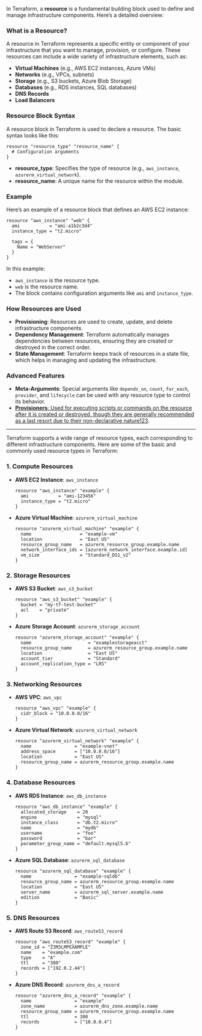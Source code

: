 In Terraform, a **resource** is a fundamental building block used to define and manage infrastructure components. Here’s a detailed overview:

### What is a Resource?

A resource in Terraform represents a specific entity or component of your infrastructure that you want to manage, provision, or configure. These resources can include a wide variety of infrastructure elements, such as:

- **Virtual Machines** (e.g., AWS EC2 instances, Azure VMs)
- **Networks** (e.g., VPCs, subnets)
- **Storage** (e.g., S3 buckets, Azure Blob Storage)
- **Databases** (e.g., RDS instances, SQL databases)
- **DNS Records**
- **Load Balancers**

### Resource Block Syntax

A resource block in Terraform is used to declare a resource. The basic syntax looks like this:

```hcl
resource "resource_type" "resource_name" {
  # Configuration arguments
}
```

- **resource_type**: Specifies the type of resource (e.g., `aws_instance`, `azurerm_virtual_network`).
- **resource_name**: A unique name for the resource within the module.

### Example

Here’s an example of a resource block that defines an AWS EC2 instance:

```hcl
resource "aws_instance" "web" {
  ami           = "ami-a1b2c3d4"
  instance_type = "t2.micro"

  tags = {
    Name = "WebServer"
  }
}
```

In this example:

- `aws_instance` is the resource type.
- `web` is the resource name.
- The block contains configuration arguments like `ami` and `instance_type`.

### How Resources are Used

- **Provisioning**: Resources are used to create, update, and delete infrastructure components.
- **Dependency Management**: Terraform automatically manages dependencies between resources, ensuring they are created or destroyed in the correct order.
- **State Management**: Terraform keeps track of resources in a state file, which helps in managing and updating the infrastructure.

### Advanced Features

- **Meta-Arguments**: Special arguments like `depends_on`, `count`, `for_each`, `provider`, and `lifecycle` can be used with any resource type to control its behavior.
- [**Provisioners**: Used for executing scripts or commands on the resource after it is created or destroyed, though they are generally recommended as a last resort due to their non-declarative nature](https://developer.hashicorp.com/terraform/language/resources)[1](https://developer.hashicorp.com/terraform/language/resources)[2](https://developer.hashicorp.com/terraform/language/resources/syntax)[3](https://spacelift.io/blog/terraform-null-resource).
---

Terraform supports a wide range of resource types, each corresponding to different infrastructure components. Here are some of the basic and commonly used resource types in Terraform:

### 1. **Compute Resources**

- **AWS EC2 Instance**: `aws_instance`
    
    ```hcl
    resource "aws_instance" "example" {
      ami           = "ami-123456"
      instance_type = "t2.micro"
    }
    ```
    
- **Azure Virtual Machine**: `azurerm_virtual_machine`
    
    ```hcl
    resource "azurerm_virtual_machine" "example" {
      name                  = "example-vm"
      location              = "East US"
      resource_group_name   = azurerm_resource_group.example.name
      network_interface_ids = [azurerm_network_interface.example.id]
      vm_size               = "Standard_DS1_v2"
    }
    ```
    

### 2. **Storage Resources**

- **AWS S3 Bucket**: `aws_s3_bucket`
    
    ```hcl
    resource "aws_s3_bucket" "example" {
      bucket = "my-tf-test-bucket"
      acl    = "private"
    }
    ```
    
- **Azure Storage Account**: `azurerm_storage_account`
    
    ```hcl
    resource "azurerm_storage_account" "example" {
      name                     = "examplestorageacct"
      resource_group_name      = azurerm_resource_group.example.name
      location                 = "East US"
      account_tier             = "Standard"
      account_replication_type = "LRS"
    }
    ```
    

### 3. **Networking Resources**

- **AWS VPC**: `aws_vpc`
    
    ```hcl
    resource "aws_vpc" "example" {
      cidr_block = "10.0.0.0/16"
    }
    ```
    
- **Azure Virtual Network**: `azurerm_virtual_network`
    
    ```hcl
    resource "azurerm_virtual_network" "example" {
      name                = "example-vnet"
      address_space       = ["10.0.0.0/16"]
      location            = "East US"
      resource_group_name = azurerm_resource_group.example.name
    }
    ```
    

### 4. **Database Resources**

- **AWS RDS Instance**: `aws_db_instance`
    
    ```hcl
    resource "aws_db_instance" "example" {
      allocated_storage    = 20
      engine               = "mysql"
      instance_class       = "db.t2.micro"
      name                 = "mydb"
      username             = "foo"
      password             = "bar"
      parameter_group_name = "default.mysql5.6"
    }
    ```
    
- **Azure SQL Database**: `azurerm_sql_database`
    
    ```hcl
    resource "azurerm_sql_database" "example" {
      name                = "example-sqldb"
      resource_group_name = azurerm_resource_group.example.name
      location            = "East US"
      server_name         = azurerm_sql_server.example.name
      edition             = "Basic"
    }
    ```
    

### 5. **DNS Resources**

- **AWS Route 53 Record**: `aws_route53_record`
    
    ```hcl
    resource "aws_route53_record" "example" {
      zone_id = "Z3M3LMPEXAMPLE"
      name    = "example.com"
      type    = "A"
      ttl     = "300"
      records = ["192.0.2.44"]
    }
    ```
    
- **Azure DNS Record**: `azurerm_dns_a_record`
    
    ```hcl
    resource "azurerm_dns_a_record" "example" {
      name                = "example"
      zone_name           = azurerm_dns_zone.example.name
      resource_group_name = azurerm_resource_group.example.name
      ttl                 = 300
      records             = ["10.0.0.4"]
    }
    ```
    